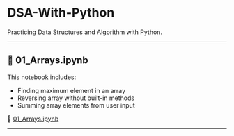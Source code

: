 # DSA-With-Python
Practicing Data Structures and Algorithm with Python.

---

## 🧮 01_Arrays.ipynb
This notebook includes:
- Finding maximum element in an array
- Reversing array without built-in methods
- Summing array elements from user input

📎 [01_Arrays.ipynb](https://github.com/aryajayankanichayi/DSA-With-Python/blob/main/01_Arrays.ipynb)

---
